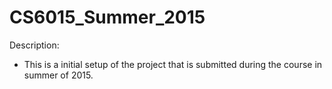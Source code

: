 # CS6015_Summer_2015

Description:
- This is a initial setup of the project that is submitted during the course in summer of 2015.

